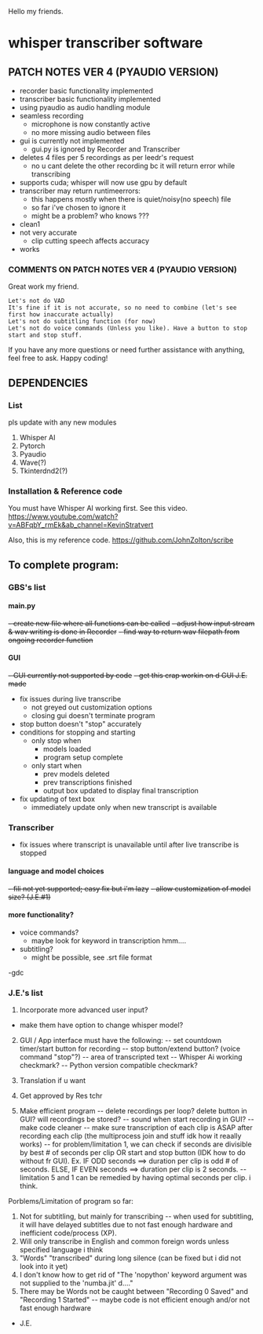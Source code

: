 
Hello my friends. 

# whisper transcriber software

## PATCH NOTES VER 4 (PYAUDIO VERSION)
- recorder basic functionality implemented
- transcriber basic functionality implemented
- using pyaudio as audio handling module
- seamless recording
    - microphone is now constantly active
    - no more missing audio between files
- gui is currently not implemented
    - gui.py is ignored by Recorder and Transcriber
- deletes 4 files per 5 recordings as per leedr's request
    - no u cant delete the other recording bc it will return error while transcribing
- supports cuda; whisper will now use gpu by default
- transcriber may return runtimeerrors:
    - this happens mostly when there is quiet/noisy(no speech) file
    - so far i've chosen to ignore it
    - might be a problem? who knows ???
- clean1
- not very accurate
    - clip cutting speech affects accuracy
- works

### COMMENTS ON PATCH NOTES VER 4 (PYAUDIO VERSION)

Great work my friend.

    Let's not do VAD
    It's fine if it is not accurate, so no need to combine (let's see first how inaccurate actually)
    Let's not do subtitling function (for now)
    Let's not do voice commands (Unless you like). Have a button to stop start and stop stuff.

If you have any more questions or need further assistance with anything, feel free to ask. Happy coding!

## DEPENDENCIES
### List
pls update with any new modules
1. Whisper AI
2. Pytorch
3. Pyaudio
4. Wave(?)
5. Tkinterdnd2(?)

### Installation & Reference code
You must have Whisper AI working first.
See this video.
https://www.youtube.com/watch?v=ABFqbY_rmEk&ab_channel=KevinStratvert

Also, this is my reference code.
https://github.com/JohnZolton/scribe


## To complete program:
### GBS's list
#### main.py
~~- create new file where all functions can be called~~
~~- adjust how input stream & wav writing is done in Recorder~~
~~- find way to return wav filepath from ongoing recorder function~~
#### GUI
~~- GUI currently not supported by code~~
~~- get this crap workin on d GUI J.E. made~~
- fix issues during live transcribe
    - not greyed out customization options
    - closing gui doesn't terminate program
- stop button doesn't "stop" accurately
- conditions for stopping and starting
    - only stop when
        - models loaded
        - program setup complete
    - only start when
        - prev models deleted
        - prev transcriptions finished
        - output box updated to display final transcription
- fix updating of text box
    - immediately update only when new transcript is available 
### Transcriber
- fix issues where transcript is unavailable until after live transcribe is stopped
#### language and model choices
~~- fili not yet supported; easy fix but i'm lazy~~
~~- allow customization of model size? (J.E.#1)~~
#### more functionality?
- voice commands?
    - maybe look for keyword in transcription hmm....
- subtitling?
    - might be possible, see .srt file format

-gdc

### J.E.'s list
1. Incorporate more advanced user input?
- make them have option to change whisper model? 

2. GUI / App interface must have the following:
-- set countdown timer/start button for recording
-- stop button/extend button? (voice command "stop"?)
-- area of transcripted text
-- Whisper Ai working checkmark?
-- Python version compatible checkmark?

3. Translation if u want
4. Get approved by Res tchr

5. Make efficient program
-- delete recordings per loop? delete button in GUI? will recordings be stored?
-- sound when start recording in GUI?
-- make code cleaner
-- make sure transcription of each clip is ASAP after recording each clip (the multiprocess join and stuff idk how it reaally works)
-- for problem/limitation 1, we can check if seconds are divisible by best # of seconds per clip OR start and stop button (IDK how to do without fr GUI). Ex. IF ODD seconds ==> duration per clip is odd # of seconds. ELSE, IF EVEN seconds ==> duration per clip is 2 seconds. 
-- limitation 5 and 1 can be remedied by having optimal seconds per clip. i think.

Porblems/Limitation of program so far:
1. Not for subtitling, but mainly for transcribing
-- when used for subtitling, it will have delayed subtitles due to not fast enough hardware and inefficient code/process (XP).
2. Will only transcribe in English and common foreign words unless specified language i think
3. "Words" "transcribed" during long silence (can be fixed but i did not look into it yet)
4. I don't know how to get rid of "The 'nopython' keyword argument was not supplied to the 'numba.jit' d...."
5. There may be Words not be caught between "Recording 0 Saved" and "Recording 1 Started"
-- maybe code is not efficient enough and/or not fast enough hardware  

- J.E.




